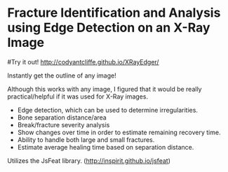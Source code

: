 # Fracture Identification and Analysis using Edge Detection on an X-Ray Image
#Try it out! http://codyantcliffe.github.io/XRayEdger/

Instantly get the outline of any image!  

Although this works with any image, I figured that it would be really practical/helpful if it was used for X-Ray images.  

- Edge detection, which can be used to determine irregularities. 
- Bone separation distance/area
- Break/fracture severity analysis
- Show changes over time in order to estimate remaining recovery time.
- Ability to handle both large and small fractures.
- Estimate average healing time based on separation distance.

Utilizes the JsFeat library. (http://inspirit.github.io/jsfeat)


